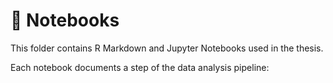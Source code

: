 # 📓 Notebooks

This folder contains R Markdown and Jupyter Notebooks used in the thesis.

Each notebook documents a step of the data analysis pipeline:
